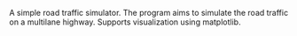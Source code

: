 A simple road traffic simulator. The program aims to simulate the road traffic on a multilane highway. 
Supports visualization using matplotlib.
